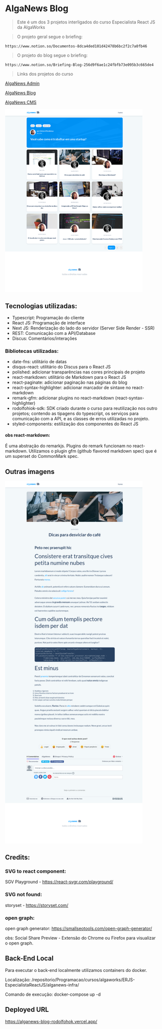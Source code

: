 # AlgaNews Blog

> Este é um dos 3 projetos interligados do curso Especialista React JS da AlgaWorks

> O projeto geral segue o briefing:

    https://www.notion.so/Documentos-8dca4ded101d42478b6bc2f2c7a0fb46

> O projeto do blog segue o briefing:

    https://www.notion.so/Briefing-Blog-256d9f6ae1c24fbfb73e095b3c665de4

> Links dos projetos do curso

[AlgaNews Admin](https://github.com/rodolfoHOk/alganews-admin)

[AlgaNews Blog](https://github.com/rodolfoHOk/alganews-blog)

[AlgaNews CMS](https://github.com/rodolfoHOk/alganews-cms)

<img src="https://raw.githubusercontent.com/rodolfoHOk/portfolio-img/main/images/alganews-blog-1.png" alt="AlgaNews Blog Img1" width="450"/>

## Tecnologias utilizadas:

- Typescript: Programação do cliente
- React JS: Programação de interface
- Next JS: Renderização do lado do servidor (Server Side Render - SSR)
- REST: Comunicação com a API/Database
- Discus: Comentários/interações

### Bibliotecas utilizadas:

- date-fns: utilitário de datas
- disqus-react: utilitário do Discus para o React JS
- polished: adicionar transparências nas cores principais de projeto
- react-markdown: utilitário de Markdown para o React JS
- react-paginate: adicionar paginação nas páginas do blog
- react-syntax-highlighter: adicionar marcador de sintaxe no react-markdown
- remark-gfm: adicionar plugins no react-markdown (react-syntax-highlighter)
- rodolfohiok-sdk: SDK criado durante o curso para reutilização nos outro projetos;
  contendo as tipagens do typescript, os serviços para comunicação com a API,
  e as classes de erros utilizadas no projeto.
- styled-components: estilização dos componentes do React JS

#### obs react-markdown:

É uma abstração do remarkjs. Plugins do remark funcionam no react-markdown.
Utilizamos o plugin gfm (github flavored markdown spec) que é um superset do CommonMark spec.

## Outras imagens

<img src="https://raw.githubusercontent.com/rodolfoHOk/portfolio-img/main/images/alganews-blog-3.png" alt="AlgaNews Blog Img3" width="450"/>

## Credits:

### SVG to react component:

SGV Playground - https://react-svgr.com/playground/

### SVG not found:

storyset - https://storyset.com/

### open graph:

open graph generator: https://smallseotools.com/open-graph-generator/

obs: Social Share Preview - Extensão do Chrome ou Firefox para visualizar o open graph.

## Back-End Local

Para executar o back-end localmente utilizamos containers do docker.

Localização:
/repositorio/Programacao/cursos/algaworks/ERJS-EspecialistaReactJS/alganews-infra/

Comando de execução:
docker-compose up -d

## Deployed URL

https://alganews-blog-rodolfohok.vercel.app/
